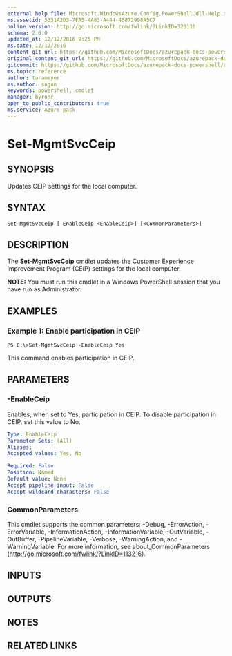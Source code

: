 ```yaml
---
external help file: Microsoft.WindowsAzure.Config.PowerShell.dll-Help.xml
ms.assetid: 5331A2D3-7FA5-4A83-A444-45872998A5C7
online version: http://go.microsoft.com/fwlink/?LinkID=320110
schema: 2.0.0
updated_at: 12/12/2016 9:25 PM
ms.date: 12/12/2016
content_git_url: https://github.com/MicrosoftDocs/azurepack-docs-powershell/blob/live/AzurePack-cmdlets/Configuration/v1.0/Set-MgmtSvcCeip.md
original_content_git_url: https://github.com/MicrosoftDocs/azurepack-docs-powershell/blob/live/AzurePack-cmdlets/Configuration/v1.0/Set-MgmtSvcCeip.md
gitcommit: https://github.com/MicrosoftDocs/azurepack-docs-powershell/blob/b83cde31c8e8df3140400b62cc6698cfc8f37a47/AzurePack-cmdlets/Configuration/v1.0/Set-MgmtSvcCeip.md
ms.topic: reference
author: tarameyer
ms.author: sngun
keywords: powershell, cmdlet
manager: byronr
open_to_public_contributors: true
ms.service: Azure-pack
---
```


# Set-MgmtSvcCeip

## SYNOPSIS
Updates CEIP settings for the local computer.

## SYNTAX

```
Set-MgmtSvcCeip [-EnableCeip <EnableCeip>] [<CommonParameters>]
```

## DESCRIPTION
The **Set-MgmtSvcCeip** cmdlet updates the Customer Experience Improvement Program (CEIP) settings for the local computer.

**NOTE:** You must run this cmdlet in a Windows PowerShell session that you have run as Administrator.

## EXAMPLES

### Example 1: Enable participation in CEIP
```
PS C:\>Set-MgmtSvcCeip -EnableCeip Yes
```

This command enables participation in CEIP.

## PARAMETERS

### -EnableCeip
Enables, when set to Yes, participation in CEIP.
To disable participation in CEIP, set this value to No.

```yaml
Type: EnableCeip
Parameter Sets: (All)
Aliases: 
Accepted values: Yes, No

Required: False
Position: Named
Default value: None
Accept pipeline input: False
Accept wildcard characters: False
```

### CommonParameters
This cmdlet supports the common parameters: -Debug, -ErrorAction, -ErrorVariable, -InformationAction, -InformationVariable, -OutVariable, -OutBuffer, -PipelineVariable, -Verbose, -WarningAction, and -WarningVariable. For more information, see about_CommonParameters (http://go.microsoft.com/fwlink/?LinkID=113216).

## INPUTS

## OUTPUTS

## NOTES

## RELATED LINKS

